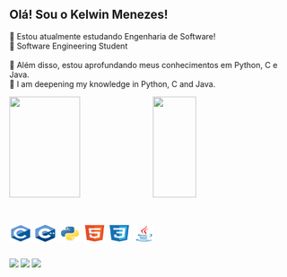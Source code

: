 ## Olá! Sou o Kelwin Menezes!

🔭 Estou atualmente estudando Engenharia de Software!
<br>
🚩 Software Engineering Student
<br>
<br>
🌱 Além disso, estou aprofundando meus conhecimentos em Python, C e Java.
<br>
🚩 I am deepening my knowledge in Python, C and Java.

<!--
**kelwin22/kelwin22** is a ✨ _special_ ✨ repository because its `README.md` (this file) appears on your GitHub profile.

Here are some ideas to get you started:

- 
- 
- 👯 I’m looking to collaborate on ...
- 🤔 I’m looking for help with ...
- 💬 Ask me about ...
- 📫 How to reach me: ...
- 😄 Pronouns: ...
- ⚡ Fun fact: ...
-->

<div> 
  <img width="50%" height="180em" src="https://github-readme-stats.vercel.app/api?username=kelwin22&show_icons=true&hide_title=true&count_private=true&include_all_commits=true&hide=prs&theme=dark"\>
  <img width="39%" height="180em" src= "https://github-readme-stats.vercel.app/api/top-langs/?username=kelwin22&layout=compact&theme=dark"\>
</div>

##

<div style="display: inline_block"><br>
  <img align="center" alt="kelwin-C" height="30" width="40" src="https://raw.githubusercontent.com/devicons/devicon/master/icons/c/c-original.svg">
  <img align="center" alt="kelwin-Cplusplus" height="30" width="40" src="https://raw.githubusercontent.com/devicons/devicon/master/icons/cplusplus/cplusplus-original.svg">
  <img align="center" alt="kelwin-Python" height="30" width="40" src="https://raw.githubusercontent.com/devicons/devicon/master/icons/python/python-original.svg">
  <img align="center" alt="kelwin-HTML" height="30" width="40" src="https://raw.githubusercontent.com/devicons/devicon/master/icons/html5/html5-original.svg">
  <img align="center" alt="kelwin-CSS" height="30" width="40" src="https://raw.githubusercontent.com/devicons/devicon/master/icons/css3/css3-original.svg">
  <img align="center" alt="kelwin-Java" height="30" width="40" src="https://raw.githubusercontent.com/devicons/devicon/master/icons/java/java-original.svg">
</div>

##

<div> 
  <a href = "mailto:kelwinsantos66@gmail.com"><img src="https://img.shields.io/badge/-Gmail-%23333?style=for-the-badge&logo=gmail&logoColor=white" ></a>
  <a href="https://www.instagram.com/kelwin.sm"><img src="https://img.shields.io/badge/-Instagram-%23E4405F?style=for-the-badge&logo=instagram&logoColor=white"></a> 
  <a href="www.linkedin.com/in/kelwin-menezes-a1779a287"><img src="https://img.shields.io/badge/-LinkedIn-%230077B5?style=for-the-badge&logo=linkedin&logoColor=white"></a> 
</div>
